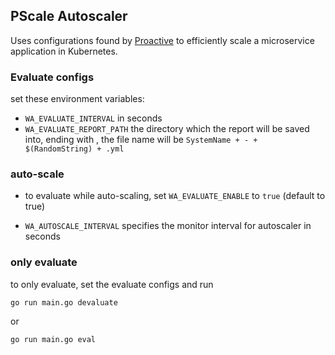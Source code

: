 ## PScale Autoscaler
Uses configurations found by [Proactive](https://github.com/vahidmostofi/proactive) to efficiently scale a microservice application in Kubernetes.

### Evaluate configs
set these environment variables:

- ``` WA_EVALUATE_INTERVAL ``` in seconds
- ``` WA_EVALUATE_REPORT_PATH ``` the directory which the report will be saved into, ending with \, the file name will be ```SystemName + - + $(RandomString) + .yml```

### auto-scale
- to evaluate while auto-scaling, set ```WA_EVALUATE_ENABLE``` to ```true``` (default to true)

- ```WA_AUTOSCALE_INTERVAL``` specifies the monitor interval for autoscaler in seconds

### only evaluate
to only evaluate, set the evaluate configs and run

``` go run main.go devaluate ```

or

``` go run main.go eval ```
